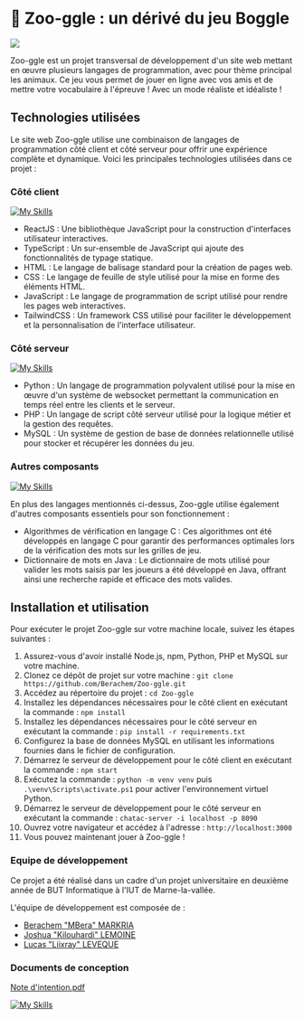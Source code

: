 # 🦁 Zoo-ggle : un dérivé du jeu Boggle

<img src="https://i.ibb.co/mhH0Nrb/image.png">

<!--
<table border="0">
    <tr>
        <td>
            <img src="https://i.ibb.co/mhH0Nrb/image.png">
            ____________________________________
        </td>
        <td>
            <img src="./screenshots/Remise.png">
            ___________________________________________________________________________________________________________________________________
        </td>
        <td>
            <img src="./screenshots/Remise.png">
            ___________________________________________________________________________________________________________________________________
        </td>
        <td>
            <img src="./screenshots/Graphique.png">
            _______________________________________________________________________
        </td>
    </tr>
</table>
-->


Zoo-ggle est un projet transversal de développement d'un site web mettant en œuvre plusieurs langages de programmation, avec pour thème principal les animaux. Ce jeu vous permet de jouer en ligne avec vos amis et de mettre votre vocabulaire à l'épreuve ! Avec un mode réaliste et idéaliste ! 

## Technologies utilisées

Le site web Zoo-ggle utilise une combinaison de langages de programmation côté client et côté serveur pour offrir une expérience complète et dynamique. Voici les principales technologies utilisées dans ce projet :

### Côté client
[![My Skills](https://skillicons.dev/icons?i=react,ts,js,html,tailwind)](https://skillicons.dev)

- ReactJS : Une bibliothèque JavaScript pour la construction d'interfaces utilisateur interactives.
- TypeScript : Un sur-ensemble de JavaScript qui ajoute des fonctionnalités de typage statique.
- HTML : Le langage de balisage standard pour la création de pages web.
- CSS : Le langage de feuille de style utilisé pour la mise en forme des éléments HTML.
- JavaScript : Le langage de programmation de script utilisé pour rendre les pages web interactives.
- TailwindCSS : Un framework CSS utilisé pour faciliter le développement et la personnalisation de l'interface utilisateur.

### Côté serveur
[![My Skills](https://skillicons.dev/icons?i=php,python,mysql)](https://skillicons.dev)
- Python : Un langage de programmation polyvalent utilisé pour la mise en œuvre d'un système de websocket permettant la communication en temps réel entre les clients et le serveur.
- PHP : Un langage de script côté serveur utilisé pour la logique métier et la gestion des requêtes.
- MySQL : Un système de gestion de base de données relationnelle utilisé pour stocker et récupérer les données du jeu.

### Autres composants
[![My Skills](https://skillicons.dev/icons?i=c,java)](https://skillicons.dev)

En plus des langages mentionnés ci-dessus, Zoo-ggle utilise également d'autres composants essentiels pour son fonctionnement :

- Algorithmes de vérification en langage C : Ces algorithmes ont été développés en langage C pour garantir des performances optimales lors de la vérification des mots sur les grilles de jeu.
- Dictionnaire de mots en Java : Le dictionnaire de mots utilisé pour valider les mots saisis par les joueurs a été développé en Java, offrant ainsi une recherche rapide et efficace des mots valides.

## Installation et utilisation

Pour exécuter le projet Zoo-ggle sur votre machine locale, suivez les étapes suivantes :

1. Assurez-vous d'avoir installé Node.js, npm, Python, PHP et MySQL sur votre machine.
2. Clonez ce dépôt de projet sur votre machine : `git clone https://github.com/Berachem/Zoo-ggle.git`
3. Accédez au répertoire du projet : `cd Zoo-ggle`
4. Installez les dépendances nécessaires pour le côté client en exécutant la commande : `npm install`
5. Installez les dépendances nécessaires pour le côté serveur en exécutant la commande : `pip install -r requirements.txt`
6. Configurez la base de données MySQL en utilisant les informations fournies dans le fichier de configuration.
7. Démarrez le serveur de développement pour le côté client en exécutant la commande : `npm start`
8. Exécutez la commande : `python -m venv venv` puis ` .\venv\Scripts\activate.ps1` pour activer l'environnement virtuel Python.
9. Démarrez le serveur de développement pour le côté serveur en exécutant la commande : `chatac-server -i localhost -p 8090`
10. Ouvrez votre navigateur et accédez à l'adresse : `http://localhost:3000`
11. Vous pouvez maintenant jouer à Zoo-ggle !


### Equipe de développement

Ce projet a été réalisé dans un cadre d'un projet universitaire en deuxième année de BUT Informatique à l'IUT de Marne-la-vallée. 

L'équipe de développement est composée de :

- [Berachem "MBera" MARKRIA ](https://github.com/Berachem/ "Berachem")
- [Joshua "Kilouhardi" LEMOINE](https://github.com/LemoineJoshua "Joshua")
- [Lucas "Liixray" LEVEQUE](https://github.com/Liixray "Lucas")

### Documents de conception

[Note d'intention.pdf](https://github.com/Berachem/Zoo-ggle/files/9818120/Note.d.intention.pdf)

[![My Skills](https://skillicons.dev/icons?i=figma)](https://www.figma.com/file/ih2HV31Co3sSWCgXnjEdbG/Zoo-ggle?type=design&node-id=0%3A1&t=tIQLUInMQl6C3LwK-1) 

